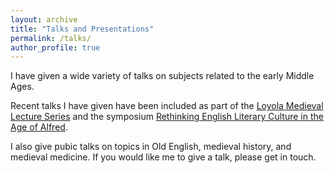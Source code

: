 ```yaml
---
layout: archive
title: "Talks and Presentations"
permalink: /talks/
author_profile: true
---
```


I have given a wide variety of talks on subjects related to the early Middle Ages. 

Recent talks I have given have been included as part of the [Loyola Medieval Lecture Series](Loyola-Talk.jpeg) and the symposium [Rethinking English Literary Culture in the Age of Alfred](Alfred-Symposium.png). 

I also give pubic talks on topics in Old English, medieval history, and medieval medicine.  If you would like me to give a talk, please get in touch. 